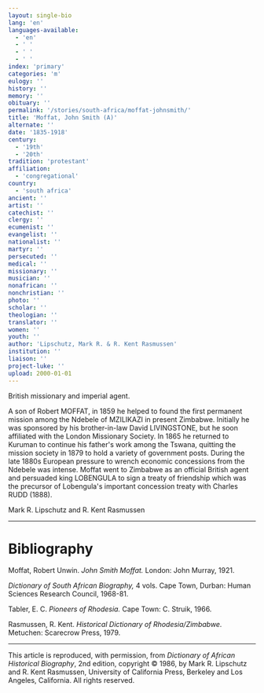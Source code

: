 ```yaml
---
layout: single-bio
lang: 'en'
languages-available:
  - 'en'
  - ' '
  - ' '
  - ' '
index: 'primary'
categories: 'm'
eulogy: ''
history: ''
memory: ''
obituary: ''
permalink: '/stories/south-africa/moffat-johnsmith/'
title: 'Moffat, John Smith (A)'
alternate: ''
date: '1835-1918'
century:
  - '19th'
  - '20th'
tradition: 'protestant'
affiliation:
  - 'congregational'
country:
  - 'south africa'
ancient: ''
artist: ''
catechist: ''
clergy: ''
ecumenist: ''
evangelist: ''
nationalist: ''
martyr: ''
persecuted: ''
medical: ''
missionary: ''
musician: ''
nonafrican: ''
nonchristian: ''
photo: ''
scholar: ''
theologian: ''
translator: ''
women: ''
youth: ''
author: 'Lipschutz, Mark R. & R. Kent Rasmussen'
institution: ''
liaison: ''
project-luke: ''
upload: 2000-01-01
---
```



British missionary and imperial agent.

A son of Robert MOFFAT, in 1859 he helped to found the first permanent mission among the Ndebele of MZILIKAZI in present Zimbabwe.  Initially he was sponsored by his brother-in-law David LIVINGSTONE, but he soon affiliated with the London Missionary Society.  In 1865 he returned to Kuruman to continue his father's work among the Tswana, quitting the mission society in 1879 to hold a variety of government posts.  During the late 1880s European pressure to wrench economic concessions from the Ndebele was intense.  Moffat went to Zimbabwe as an official British agent and persuaded king LOBENGULA to sign a treaty of friendship which was the precursor of Lobengula's important concession treaty with Charles RUDD (1888).

Mark R. Lipschutz and R. Kent Rasmussen

---

# Bibliography

Moffat, Robert Unwin.  *John Smith Moffat.*  London: John Murray, 1921.

*Dictionary of South African Biography,* 4 vols.  Cape Town, Durban: Human Sciences Research Council, 1968-81.

Tabler, E. C.  *Pioneers of Rhodesia.*  Cape Town: C. Struik, 1966.

Rasmussen, R. Kent.  *Historical Dictionary of Rhodesia/Zimbabwe.*  Metuchen: Scarecrow Press, 1979.

---

This article is reproduced, with permission, from *Dictionary of African Historical Biography*, 2nd edition, copyright &copy; 1986, by Mark R. Lipschutz and R. Kent Rasmussen,  University of California Press, Berkeley and Los Angeles, California.  All rights reserved.